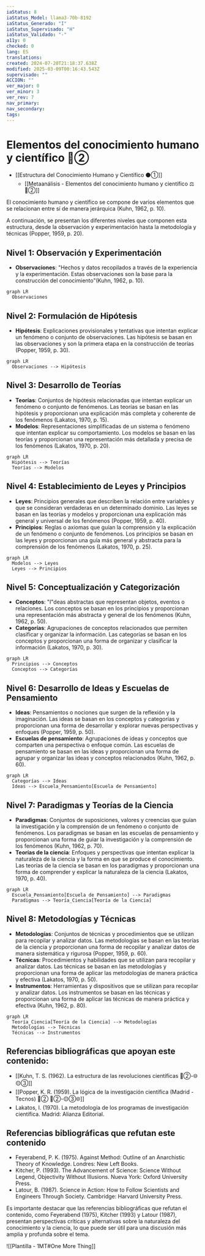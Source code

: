 ```yaml
---
iaStatus: 8
iaStatus_Model: llama3-70b-8192
iaStatus_Generado: "I"
iaStatus_Supervisado: "H"
iaStatus_Validado: "-"
a11y: 0
checked: 0
lang: ES
translations: 
created: 2024-07-20T21:18:37.638Z
modified: 2025-03-09T00:16:43.543Z
supervisado: ""
ACCION: ""
ver_major: 0
ver_minor: 3
ver_rev: 7
nav_primary: 
nav_secondary: 
tags:
---
```

# Elementos del conocimiento humano y científico 🔴②

* [[Estructura del Conocimiento Humano y Científico ⚫①]]
	* [[Metaanálisis - Elementos del conocimiento humano y científico ⚖️ 🔴②]]

El conocimiento humano y científico se compone de varios elementos que se relacionan entre sí de manera jerárquica (Kuhn, 1962, p. 10).

A continuación, se presentan los diferentes niveles que componen esta estructura, desde la observación y experimentación hasta la metodología y técnicas (Popper, 1959, p. 20).

## Nivel 1: Observación y Experimentación

* **Observaciones**: "Hechos y datos recopilados a través de la experiencia y la experimentación. Estas observaciones son la base para la construcción del conocimiento"(Kuhn, 1962, p. 10).

```mermaid
graph LR
  Observaciones
```
## Nivel 2: Formulación de Hipótesis

* **Hipótesis**: Explicaciones provisionales y tentativas que intentan explicar un fenómeno o conjunto de observaciones. Las hipótesis se basan en las observaciones y son la primera etapa en la construcción de teorías (Popper, 1959, p. 30).

```mermaid
graph LR
  Observaciones --> Hipótesis
```

## Nivel 3: Desarrollo de Teorías

* **Teorías**: Conjuntos de hipótesis relacionadas que intentan explicar un fenómeno o conjunto de fenómenos. Las teorías se basan en las hipótesis y proporcionan una explicación más completa y coherente de los fenómenos (Lakatos, 1970, p. 15).
* **Modelos**: Representaciones simplificadas de un sistema o fenómeno que intentan explicar su comportamiento. Los modelos se basan en las teorías y proporcionan una representación más detallada y precisa de los fenómenos (Lakatos, 1970, p. 20).

```mermaid
graph LR
  Hipótesis --> Teorías
  Teorías --> Modelos
```

## Nivel 4: Establecimiento de Leyes y Principios

* **Leyes**: Principios generales que describen la relación entre variables y que se consideran verdaderas en un determinado dominio. Las leyes se basan en las teorías y modelos y proporcionan una explicación más general y universal de los fenómenos (Popper, 1959, p. 40).
* **Principios**: Reglas o axiomas que guían la comprensión y la explicación de un fenómeno o conjunto de fenómenos. Los principios se basan en las leyes y proporcionan una guía más general y abstracta para la comprensión de los fenómenos (Lakatos, 1970, p. 25).

```mermaid
graph LR
  Modelos --> Leyes
  Leyes --> Principios
```

## Nivel 5: Conceptualización y Categorización

* **Conceptos**: "I"deas abstractas que representan objetos, eventos o relaciones. Los conceptos se basan en los principios y proporcionan una representación más abstracta y general de los fenómenos (Kuhn, 1962, p. 50).
* **Categorías**: Agrupaciones de conceptos relacionados que permiten clasificar y organizar la información. Las categorías se basan en los conceptos y proporcionan una forma de organizar y clasificar la información (Lakatos, 1970, p. 30).

```mermaid
graph LR
  Principios --> Conceptos
  Conceptos --> Categorías
```
## Nivel 6: Desarrollo de Ideas y Escuelas de Pensamiento

* **Ideas**: Pensamientos o nociones que surgen de la reflexión y la imaginación. Las ideas se basan en los conceptos y categorías y proporcionan una forma de desarrollar y explorar nuevas perspectivas y enfoques (Popper, 1959, p. 50).
* **Escuelas de pensamiento**: Agrupaciones de ideas y conceptos que comparten una perspectiva o enfoque común. Las escuelas de pensamiento se basan en las ideas y proporcionan una forma de agrupar y organizar las ideas y conceptos relacionados (Kuhn, 1962, p. 60).

```mermaid
graph LR
  Categorías --> Ideas
  Ideas --> Escuela_Pensamiento[Escuela de Pensamiento]
```
## Nivel 7: Paradigmas y Teorías de la Ciencia

* **Paradigmas**: Conjuntos de suposiciones, valores y creencias que guían la investigación y la comprensión de un fenómeno o conjunto de fenómenos. Los paradigmas se basan en las escuelas de pensamiento y proporcionan una forma de guiar la investigación y la comprensión de los fenómenos (Kuhn, 1962, p. 70).
* **Teorías de la ciencia**: Enfoques y perspectivas que intentan explicar la naturaleza de la ciencia y la forma en que se produce el conocimiento. Las teorías de la ciencia se basan en los paradigmas y proporcionan una forma de comprender y explicar la naturaleza de la ciencia (Lakatos, 1970, p. 40).

```mermaid
graph LR
  Escuela_Pensamiento[Escuela de Pensamiento] --> Paradigmas
  Paradigmas --> Teoría_Ciencia[Teoría de la Ciencia]
```
## Nivel 8: Metodologías y Técnicas

* **Metodologías**: Conjuntos de técnicas y procedimientos que se utilizan para recopilar y analizar datos. Las metodologías se basan en las teorías de la ciencia y proporcionan una forma de recopilar y analizar datos de manera sistemática y rigurosa (Popper, 1959, p. 60).
* **Técnicas**: Procedimientos y habilidades que se utilizan para recopilar y analizar datos. Las técnicas se basan en las metodologías y proporcionan una forma de aplicar las metodologías de manera práctica y efectiva (Lakatos, 1970, p. 50).
* **Instrumentos**: Herramientas y dispositivos que se utilizan para recopilar y analizar datos. Los instrumentos se basan en las técnicas y proporcionan una forma de aplicar las técnicas de manera práctica y efectiva (Kuhn, 1962, p. 80).

```mermaid
graph LR
  Teoría_Ciencia[Teoría de la Ciencia] --> Metodologías
  Metodologías --> Técnicas
  Técnicas --> Instrumentos
```

## Referencias bibliográficas que apoyan este contenido:

* [[Kuhn, T. S. (1962). La estructura de las revoluciones científicas 🔴②-🌐🟡③]]
* [[Popper, K. R. (1959). La lógica de la investigación científica (Madrid - Tecnos) 🔴② 🔴②-🟡③🌐]]
* Lakatos, I. (1970). La metodología de los programas de investigación científica. Madrid: Alianza Editorial.

## Referencias bibliográficas que refutan este contenido

* Feyerabend, P. K. (1975). Against Method: Outline of an Anarchistic Theory of Knowledge. Londres: New Left Books.
* Kitcher, P. (1993). The Advancement of Science: Science Without Legend, Objectivity Without Illusions. Nueva York: Oxford University Press.
* Latour, B. (1987). Science in Action: How to Follow Scientists and Engineers Through Society. Cambridge: Harvard University Press.

Es importante destacar que las referencias bibliográficas que refutan el contenido, como Feyerabend (1975), Kitcher (1993) y Latour (1987), presentan perspectivas críticas y alternativas sobre la naturaleza del conocimiento y la ciencia, lo que puede ser útil para una discusión más amplia y profunda sobre el tema.

![[Plantilla - 1MT#One More Thing]]